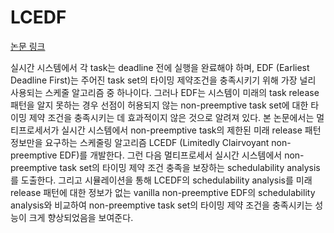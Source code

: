 # LCEDF
[논문 링크](https://doi.org/10.3390/sym12010172)

실시간 시스템에서 각 task는 deadline 전에 실행을 완료해야 하며, EDF (Earliest Deadline First)는 주어진 task set의 타이밍 제약조건을 충족시키기 위해 가장 널리 사용되는 스케줄 알고리즘 중 하나이다. 그러나 EDF는 시스템이 미래의 task release 패턴을 알지 못하는 경우 선점이 허용되지 않는 non-preemptive task set에 대한 타이밍 제약 조건을 충족시키는 데 효과적이지 않은 것으로 알려져 있다. 본 논문에서는 멀티프로세서가 실시간 시스템에서 non-preemptive task의 제한된 미래 release 패턴 정보만을 요구하는 스케줄링 알고리즘 LCEDF (Limitedly Clairvoyant non-preemptive EDF)를 개발한다. 그런 다음 멀티프로세서 실시간 시스템에서 non-preemptive task set의 타이밍 제약 조건 충족을 보장하는 schedulability analysis를 도출한다. 그리고 시뮬레이션을 통해 LCEDF의 schedulability analysis를 미래 release 패턴에 대한 정보가 없는 vanilla non-preemptive EDF의 schedulability analysis와 비교하여 non-preemptive task set의 타이밍 제약 조건을 충족시키는 성능이 크게 향상되었음을 보여준다.
